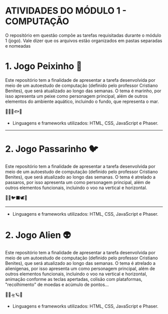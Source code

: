 # ATIVIDADES DO MÓDULO 1 - COMPUTAÇÃO

O repositório em questão compõe as tarefas requisitadas durante o módulo 1 (jogo). Vale dizer que os arquivos estão organizados em pastas separadas e nomeadas

# 1. Jogo Peixinho 🐠

Este repositório tem a finalidade de apresentar a tarefa desenvolvida por meio de um autoestudo de computação (definido pelo professor Cristiano Benites), que será atualizado ao longo das semanas. O tema é marinho, por isso apresenta um peixe como personagem principal, além de outros elementos do ambiente aquático, incluindo o fundo, que representa o mar.

🪸🦈🐡🐟🐚

- Linguagens e frameworks utilizados: HTML, CSS, JavaScript e Phaser.

<hr>

# 2. Jogo Passarinho 🐦

Este repositório tem a finalidade de apresentar a tarefa desenvolvida por meio de um autoestudo de computação (definido pelo professor Cristiano Benites), que será atualizado ao longo das semanas. O tema é atrelado a passaros, por isso apresenta um como personagem principal, além de outros elementos funcionais, incluindo o voo na vertical e horizontal.

🪽🦜🐦‍⬛🕊️🦅

<hr>

- Linguagens e frameworks utilizados: HTML, CSS, JavaScript e Phaser.

# 2. Jogo Alien 👽

Este repositório tem a finalidade de apresentar a tarefa desenvolvida por meio de um autoestudo de computação (definido pelo professor Cristiano Benites), que será atualizado ao longo das semanas. O tema é atrelado a alienígenas, por isso apresenta um como personagem principal, além de outros elementos funcionais, incluindo o voo na vertical e horizontal, animação conforme as teclas apertadas, colisão com plataformas, "recolhimento" de moedas e acúmulo de pontos...

👾🚀🛸🪐🌌


- Linguagens e frameworks utilizados: HTML, CSS, JavaScript e Phaser.
